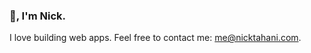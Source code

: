 ### 👋, I'm Nick. 

I love building web apps. Feel free to contact me: [me@nicktahani.com](mailto:me@nicktahani.com).

